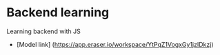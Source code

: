 # Backend learning

Learning backend with JS

- [Model link] (https://app.eraser.io/workspace/YtPqZ1VogxGy1jzIDkzj)
